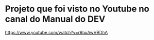 # Projeto que foi visto no Youtube no canal do Manual do DEV

https://www.youtube.com/watch?v=r9buAwVBDhA
